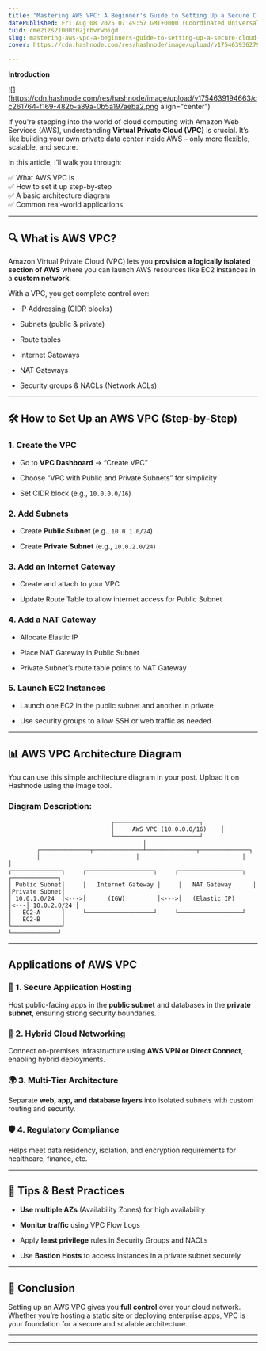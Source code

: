 ```yaml
---
title: "Mastering AWS VPC: A Beginner's Guide to Setting Up a Secure Cloud Network"
datePublished: Fri Aug 08 2025 07:49:57 GMT+0000 (Coordinated Universal Time)
cuid: cme2izs21000t02jrbvrwbigd
slug: mastering-aws-vpc-a-beginners-guide-to-setting-up-a-secure-cloud-network
cover: https://cdn.hashnode.com/res/hashnode/image/upload/v1754639362791/74fb9e3d-f26e-4809-8c2d-6a277fea925f.jpeg

---
```


**Introduction**

![](https://cdn.hashnode.com/res/hashnode/image/upload/v1754639194663/cc261764-f169-482b-a89a-0b5a197aeba2.png align="center")

If you're stepping into the world of cloud computing with Amazon Web Services (AWS), understanding **Virtual Private Cloud (VPC)** is crucial. It’s like building your own private data center inside AWS – only more flexible, scalable, and secure.

In this article, I’ll walk you through:

✅ What AWS VPC is  
✅ How to set it up step-by-step  
✅ A basic architecture diagram  
✅ Common real-world applications

---

## 🔍 **What is AWS VPC?**

Amazon Virtual Private Cloud (VPC) lets you **provision a logically isolated section of AWS** where you can launch AWS resources like EC2 instances in a **custom network**.

With a VPC, you get complete control over:

* IP Addressing (CIDR blocks)
    
* Subnets (public & private)
    
* Route tables
    
* Internet Gateways
    
* NAT Gateways
    
* Security groups & NACLs (Network ACLs)
    

---

## 🛠️ **How to Set Up an AWS VPC (Step-by-Step)**

### 1\. **Create the VPC**

* Go to **VPC Dashboard** → “Create VPC”
    
* Choose “VPC with Public and Private Subnets” for simplicity
    
* Set CIDR block (e.g., `10.0.0.0/16`)
    

### 2\. **Add Subnets**

* Create **Public Subnet** (e.g., `10.0.1.0/24`)
    
* Create **Private Subnet** (e.g., `10.0.2.0/24`)
    

### 3\. **Add an Internet Gateway**

* Create and attach to your VPC
    
* Update Route Table to allow internet access for Public Subnet
    

### 4\. **Add a NAT Gateway**

* Allocate Elastic IP
    
* Place NAT Gateway in Public Subnet
    
* Private Subnet’s route table points to NAT Gateway
    

### 5\. **Launch EC2 Instances**

* Launch one EC2 in the public subnet and another in private
    
* Use security groups to allow SSH or web traffic as needed
    

---

## 📊 **AWS VPC Architecture Diagram**

You can use this simple architecture diagram in your post. Upload it on Hashnode using the image tool.

### **Diagram Description**:

```plaintext
                             ┌────────────────────────┐
                             │     AWS VPC (10.0.0.0/16)    │
                             └────────────────────────┘
                                      │
        ┌──────────────┬──────────────┴──────────────┬──────────────┐
        │                           │                             │                           │
┌──────────────┐     ┌───────────────────┐     ┌──────────────────┐     ┌─────────────┐
│ Public Subnet│     │   Internet Gateway │     │   NAT Gateway      │     │Private Subnet│
│ 10.0.1.0/24  │<--->│      (IGW)         │<--->│   (Elastic IP)     │<---│ 10.0.2.0/24 │
│   EC2-A      │     └───────────────────┘     └──────────────────┘     │   EC2-B      │
└──────────────┘                                                   └─────────────┘
```

---

## **Applications of AWS VPC**

### 🔐 1. **Secure Application Hosting**

Host public-facing apps in the **public subnet** and databases in the **private subnet**, ensuring strong security boundaries.

### 📡 2. **Hybrid Cloud Networking**

Connect on-premises infrastructure using **AWS VPN or Direct Connect**, enabling hybrid deployments.

### 🌍 3. **Multi-Tier Architecture**

Separate **web, app, and database layers** into isolated subnets with custom routing and security.

### 🛡️ 4. **Regulatory Compliance**

Helps meet data residency, isolation, and encryption requirements for healthcare, finance, etc.

---

## 🧩 **Tips & Best Practices**

* **Use multiple AZs** (Availability Zones) for high availability
    
* **Monitor traffic** using VPC Flow Logs
    
* Apply **least privilege** rules in Security Groups and NACLs
    
* Use **Bastion Hosts** to access instances in a private subnet securely
    

---

## 🧵 **Conclusion**

Setting up an AWS VPC gives you **full control** over your cloud network. Whether you’re hosting a static site or deploying enterprise apps, VPC is your foundation for a secure and scalable architecture.

---

---